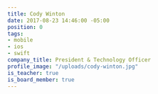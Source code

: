 ```yaml
---
title: Cody Winton
date: 2017-08-23 14:46:00 -05:00
position: 0
tags:
- mobile
- ios
- swift
company_title: President & Technology Officer
profile_image: "/uploads/cody-winton.jpg"
is_teacher: true
is_board_member: true
---
```


